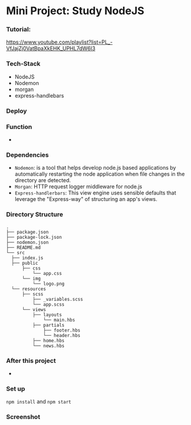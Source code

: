 # Mini Project: Study NodeJS

### Tutorial:

https://www.youtube.com/playlist?list=PL_-VfJajZj0VatBpaXkEHK_UPHL7dW6I3

### Tech-Stack

- NodeJS
- Nodemon
- morgan
- express-handlebars

### Deploy

### Function

-

### Dependencies

- `Nodemon`: is a tool that helps develop node.js based applications by automatically restarting the node application when file changes in the directory are detected.
- `Morgan`: HTTP request logger middleware for node.js
- `Express-handlerbars`: This view engine uses sensible defaults that leverage the "Express-way" of structuring an app's views.

### Directory Structure

```
.
├── package.json
├── package-lock.json
├── nodemon.json
├── README.md
└── src
  ├── index.js
  ├── public
      ├── css
          └── app.css
      └── img
          └── logo.png
  └── resources
      ├── scss
          ├── _variables.scss
          └── app.scss
      └── views
          ├── layouts
              └── main.hbs
          ├── partials
              ├── footer.hbs
              └── header.hbs
          ├── home.hbs
          └── news.hbs

```

### After this project

-

### Set up

`npm install` and `npm start`

### Screenshot

